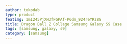 ```yaml
---
author: tokodab
type: product
featimg: 1mI245PjXH3fFGPAf-P6dm_924reYRz8G
title: Dragon Ball Z Collage Samsung Galaxy S9 Case
tags: [samsung, galaxy, s9]
category: [samsung]
---
```

